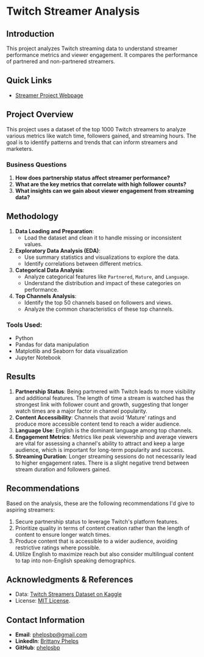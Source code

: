 # Twitch Streamer Analysis

## Introduction

This project analyzes Twitch streaming data to understand streamer performance metrics and viewer engagement. It compares the performance of partnered and non-partnered streamers.

## Quick Links

- [Streamer Project Webpage](https://phelpsbp.github.io/Twitch-Streamer-Analysis/)
## Project Overview

This project uses a dataset of the top 1000 Twitch streamers to analyze various metrics like watch time, followers gained, and streaming hours. The goal is to identify patterns and trends that can inform streamers and marketers.

### Business Questions

1. **How does partnership status affect streamer performance?**
2. **What are the key metrics that correlate with high follower counts?**
3. **What insights can we gain about viewer engagement from streaming data?**

## Methodology

1. **Data Loading and Preparation**: 
   - Load the dataset and clean it to handle missing or inconsistent values.
2. **Exploratory Data Analysis (EDA)**:
   - Use summary statistics and visualizations to explore the data.
   - Identify correlations between different metrics.
3. **Categorical Data Analysis**:
   - Analyze categorical features like `Partnered`, `Mature`, and `Language`.
   - Understand the distribution and impact of these categories on performance.
4. **Top Channels Analysis**:
   - Identify the top 50 channels based on followers and views.
   - Analyze the common characteristics of these top channels.

### Tools Used: 
- Python
- Pandas for data manipulation
- Matplotlib and Seaborn for data visualization
- Jupyter Notebook

## Results
1. **Partnership Status**: Being partnered with Twitch leads to more visibility and additional features. The length of time a stream is watched has the strongest link with follower count and growth, suggesting that longer watch times are a major factor in channel popularity.
2. **Content Accessibility**: Channels that avoid 'Mature' ratings and produce more accessible content tend to reach a wider audience.
3. **Language Use**: English is the dominant language among top channels. 
4. **Engagement Metrics**: Metrics like peak viewership and average viewers are vital for assessing a channel's ability to attract and keep a large audience, which is important for long-term popularity and success.
5. **Streaming Duration**: Longer streaming sessions do not necessarily lead to higher engagement rates. There is a slight negative trend between stream duration and followers gained.

## Recommendations
Based on the analysis, these are the following recommendations I'd give to aspiring streamers:

1. Secure partnership status to leverage Twitch's platform features.
2. Prioritize quality in terms of content creation rather than the length of content to ensure longer watch times.
3. Produce content that is accessible to a wider audience, avoiding restrictive ratings where possible.
4. Utilize English to maximize reach but also consider multilingual content to tap into non-English speaking demographics.

## Acknowledgments & References

- Data: [Twitch Streamers Dataset on Kaggle](https://www.kaggle.com/datasets/aayushmishra1512/twitchdata)
- License: [MIT License](LICENSE.md).

## Contact Information

- **Email**: [phelpsbp@gmail.com](mailto:phelpsbp@gmail.com)
- **LinkedIn**: [Brittany Phelps](https://www.linkedin.com/in/brittany-everette/)
- **GitHub**: [phelpsbp](https://github.com/phelpsbp)
